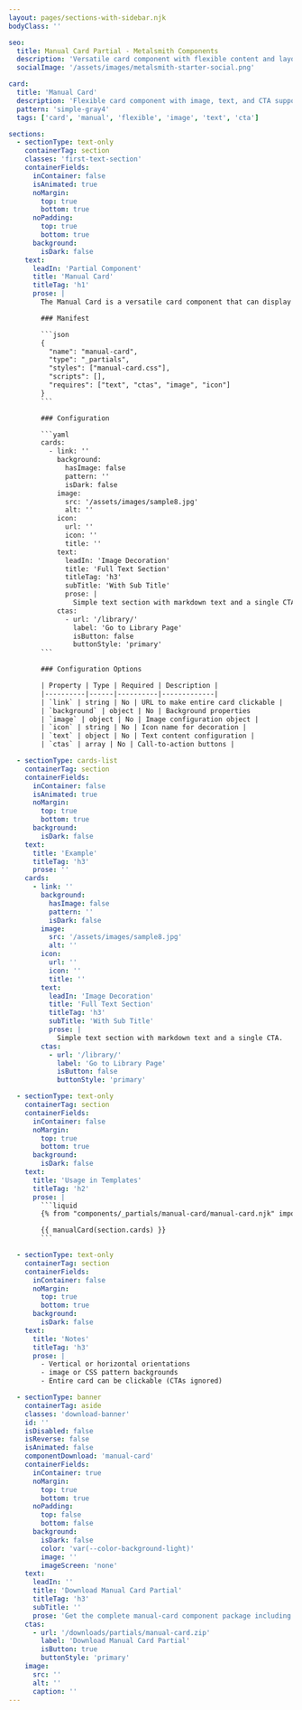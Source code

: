 ```yaml
---
layout: pages/sections-with-sidebar.njk
bodyClass: ''

seo:
  title: Manual Card Partial - Metalsmith Components
  description: 'Versatile card component with flexible content and layout options'
  socialImage: '/assets/images/metalsmith-starter-social.png'

card:
  title: 'Manual Card'
  description: 'Flexible card component with image, text, and CTA support'
  pattern: 'simple-gray4'
  tags: ['card', 'manual', 'flexible', 'image', 'text', 'cta']

sections:
  - sectionType: text-only
    containerTag: section
    classes: 'first-text-section'
    containerFields:
      inContainer: false
      isAnimated: true
      noMargin:
        top: true
        bottom: true
      noPadding:
        top: true
        bottom: true
      background:
        isDark: false
    text:
      leadIn: 'Partial Component'
      title: 'Manual Card'
      titleTag: 'h1'
      prose: |
        The Manual Card is a versatile card component that can display content with optional images, text, and CTAs. Unlike collection cards, this can be used standalone or as a non-linked card. It supports both horizontal and vertical layouts with flexible background options.

        ### Manifest

        ```json
        {
          "name": "manual-card",
          "type": "_partials",
          "styles": ["manual-card.css"],
          "scripts": [],
          "requires": ["text", "ctas", "image", "icon"]
        }
        ```

        ### Configuration

        ```yaml
        cards:
          - link: ''
            background:
              hasImage: false
              pattern: ''
              isDark: false
            image:
              src: '/assets/images/sample8.jpg'
              alt: ''
            icon:
              url: ''
              icon: ''
              title: ''
            text:
              leadIn: 'Image Decoration'
              title: 'Full Text Section'
              titleTag: 'h3'
              subTitle: 'With Sub Title'
              prose: |
                Simple text section with markdown text and a single CTA.
            ctas:
              - url: '/library/'
                label: 'Go to Library Page'
                isButton: false
                buttonStyle: 'primary'
        ```

        ### Configuration Options

        | Property | Type | Required | Description |
        |----------|------|----------|-------------|
        | `link` | string | No | URL to make entire card clickable |
        | `background` | object | No | Background properties
        | `image` | object | No | Image configuration object |
        | `icon` | string | No | Icon name for decoration |
        | `text` | object | No | Text content configuration |
        | `ctas` | array | No | Call-to-action buttons |

  - sectionType: cards-list
    containerTag: section
    containerFields:
      inContainer: false
      isAnimated: true
      noMargin:
        top: true
        bottom: true
      background:
        isDark: false
    text:
      title: 'Example'
      titleTag: 'h3'
      prose: ''
    cards:
      - link: ''
        background:
          hasImage: false
          pattern: ''
          isDark: false
        image:
          src: '/assets/images/sample8.jpg'
          alt: ''
        icon:
          url: ''
          icon: ''
          title: ''
        text:
          leadIn: 'Image Decoration'
          title: 'Full Text Section'
          titleTag: 'h3'
          subTitle: 'With Sub Title'
          prose: |
            Simple text section with markdown text and a single CTA.
        ctas:
          - url: '/library/'
            label: 'Go to Library Page'
            isButton: false
            buttonStyle: 'primary'

  - sectionType: text-only
    containerTag: section
    containerFields:
      inContainer: false
      noMargin:
        top: true
        bottom: true
      background:
        isDark: false
    text:
      title: 'Usage in Templates'
      titleTag: 'h2'
      prose: |
        ```liquid
        {% from "components/_partials/manual-card/manual-card.njk" import manualCard %}

        {{ manualCard(section.cards) }}
        ```

  - sectionType: text-only
    containerTag: section
    containerFields:
      inContainer: false
      noMargin:
        top: true
        bottom: true
      background:
        isDark: false
    text:
      title: 'Notes'
      titleTag: 'h3'
      prose: |
        - Vertical or horizontal orientations
        - image or CSS pattern backgrounds
        - Entire card can be clickable (CTAs ignored)

  - sectionType: banner
    containerTag: aside
    classes: 'download-banner'
    id: ''
    isDisabled: false
    isReverse: false
    isAnimated: false
    componentDownload: 'manual-card'
    containerFields:
      inContainer: true
      noMargin:
        top: true
        bottom: true
      noPadding:
        top: false
        bottom: false
      background:
        isDark: false
        color: 'var(--color-background-light)'
        image: ''
        imageScreen: 'none'
    text:
      leadIn: ''
      title: 'Download Manual Card Partial'
      titleTag: 'h3'
      subTitle: ''
      prose: 'Get the complete manual-card component package including template, styles, manifest, examples, and installation script.'
    ctas:
      - url: '/downloads/partials/manual-card.zip'
        label: 'Download Manual Card Partial'
        isButton: true
        buttonStyle: 'primary'
    image:
      src: ''
      alt: ''
      caption: ''
---
```

